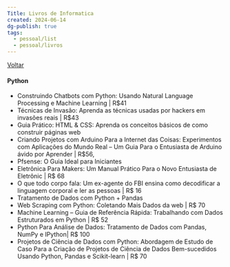 ```yaml
---
Title: Livros de Informatica
created: 2024-06-14
dg-publish: true
tags:
  - pessoal/list
  - pessoal/livros
---
```

[Voltar](1.LIFE/index)
#### Python
  - Construindo Chatbots com Python: Usando Natural Language Processing e Machine Learning | R$41
 - Técnicas de Invasão: Aprenda as técnicas usadas por hackers em invasões reais | R$43
 - Guia Prático: HTML & CSS: Aprenda os conceitos básicos de como construir páginas web
 - Criando Projetos com Arduino Para a Internet das Coisas: Experimentos com Aplicações do Mundo Real – Um Guia Para o Entusiasta de Arduino ávido por Aprender | R$56,
 - Pfsense: O Guia Ideal para Iniciantes
 - Eletrônica Para Makers: Um Manual Prático Para o Novo Entusiasta de Eletrônic | R$ 68
 - O que todo corpo fala: Um ex-agente do FBI ensina como decodificar a linguagem corporal e ler as pessoas | R$ 16
 - Tratamento de Dados com Python + Pandas
 - Web Scraping com Python: Coletando Mais Dados da web | R$ 70
 - Machine Learning – Guia de Referência Rápida: Trabalhando com Dados Estruturados em Python | R$ 52
 - Python Para Análise de Dados: Tratamento de Dados com Pandas, NumPy e IPython| R$ 100
 - Projetos de Ciência de Dados com Python: Abordagem de Estudo de Caso Para a Criação de Projetos de Ciência de Dados Bem-sucedidos Usando Python, Pandas e Scikit-learn | R$ 70

